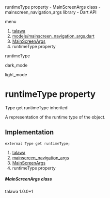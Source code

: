 




runtimeType property - MainScreenArgs class - mainscreen\_navigation\_args library - Dart API







menu

1. [talawa](../../index.html)
2. [models/mainscreen\_navigation\_args.dart](../../models_mainscreen_navigation_args/models_mainscreen_navigation_args-library.html)
3. [MainScreenArgs](../../models_mainscreen_navigation_args/MainScreenArgs-class.html)
4. runtimeType property

runtimeType


dark\_mode

light\_mode




# runtimeType property


Type
get
runtimeType
inherited

A representation of the runtime type of the object.


## Implementation

```
external Type get runtimeType;
```


 


1. [talawa](../../index.html)
2. [mainscreen\_navigation\_args](../../models_mainscreen_navigation_args/models_mainscreen_navigation_args-library.html)
3. [MainScreenArgs](../../models_mainscreen_navigation_args/MainScreenArgs-class.html)
4. runtimeType property

##### MainScreenArgs class





talawa
1.0.0+1






